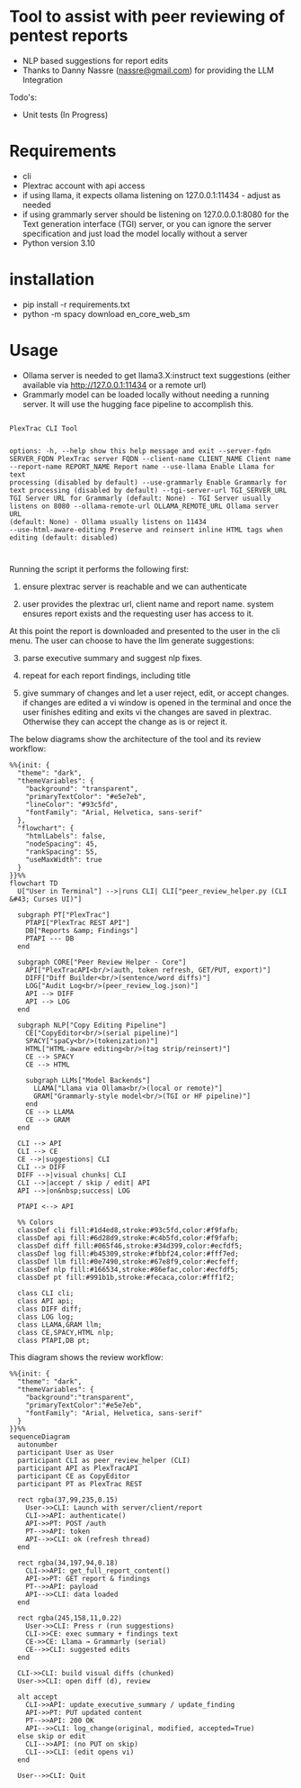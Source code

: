 # Tool to assist with peer reviewing of pentest reports

- NLP based suggestions for report edits
- Thanks to Danny Nassre (nassre@gmail.com) for providing the LLM Integration

Todo's:
- Unit tests (In Progress)

# Requirements

- cli
- Plextrac account with api access
- if using llama, it expects ollama listening on 127.0.0.1:11434 - adjust as needed
- if using grammarly server should be listening on 127.0.0.0.1:8080 for the Text generation interface (TGI) server, or you can ignore the server specification and just load the model locally without a server
- Python version 3.10

# installation

- pip install -r requirements.txt
- python -m spacy download en_core_web_sm

# Usage

- Ollama server is needed to get llama3.X:instruct text suggestions (either available via http://127.0.0.1:11434 or a remote url)
- Grammarly model can be loaded locally without needing a running server.  It will use the hugging face pipeline to accomplish this.

<code>
PlexTrac CLI Tool

options:
  -h, --help            show this help message and exit
  --server-fqdn SERVER_FQDN PlexTrac server FQDN
  --client-name CLIENT_NAME Client name
  --report-name REPORT_NAME Report name
  --use-llama           Enable Llama for text processing (disabled by default)
  --use-grammarly       Enable Grammarly for text processing (disabled by default)
  --tgi-server-url TGI_SERVER_URL TGI Server URL for Grammarly (default: None) - TGI Server usually listens on 8080
  --ollama-remote-url OLLAMA_REMOTE_URL Ollama server URL (default: None) - Ollama usually listens on 11434
  --use-html-aware-editing Preserve and reinsert inline HTML tags when editing (default: disabled)

</code>

Running the script it performs the following first:

1. ensure plextrac server is reachable and we can authenticate

2. user provides the plextrac url, client name and report name. system ensures report exists and the requesting user has access to it.

At this point the report is downloaded and presented to the user in the cli menu.  The user can choose to have the llm generate suggestions:

3. parse executive summary and suggest nlp fixes.

4. repeat for each report findings, including title

5. give summary of changes and let a user reject, edit, or accept changes.  if changes are edited a vi window is opened in the terminal and once the user finishes editing and exits vi the changes are saved in plextrac.  Otherwise they can accept the change as is or reject it.



The below diagrams show the architecture of the tool and its review workflow:

```mermaid
%%{init: {
  "theme": "dark",
  "themeVariables": {
    "background": "transparent",
    "primaryTextColor": "#e5e7eb",
    "lineColor": "#93c5fd",
    "fontFamily": "Arial, Helvetica, sans-serif"
  },
  "flowchart": {
    "htmlLabels": false,
    "nodeSpacing": 45,
    "rankSpacing": 55,
    "useMaxWidth": true
  }
}}%%
flowchart TD
  U["User in Terminal"] -->|runs CLI| CLI["peer_review_helper.py (CLI &#43; Curses UI)"]

  subgraph PT["PlexTrac"]
    PTAPI["PlexTrac REST API"]
    DB["Reports &amp; Findings"]
    PTAPI --- DB
  end

  subgraph CORE["Peer Review Helper - Core"]
    API["PlexTracAPI<br/>(auth, token refresh, GET/PUT, export)"]
    DIFF["Diff Builder<br/>(sentence/word diffs)"]
    LOG["Audit Log<br/>(peer_review_log.json)"]
    API --> DIFF
    API --> LOG
  end

  subgraph NLP["Copy Editing Pipeline"]
    CE["CopyEditor<br/>(serial pipeline)"]
    SPACY["spaCy<br/>(tokenization)"]
    HTML["HTML-aware editing<br/>(tag strip/reinsert)"]
    CE --> SPACY
    CE --> HTML

    subgraph LLMs["Model Backends"]
      LLAMA["Llama via Ollama<br/>(local or remote)"]
      GRAM["Grammarly-style model<br/>(TGI or HF pipeline)"]
    end
    CE --> LLAMA
    CE --> GRAM
  end

  CLI --> API
  CLI --> CE
  CE -->|suggestions| CLI
  CLI --> DIFF
  DIFF -->|visual chunks| CLI
  CLI -->|accept / skip / edit| API
  API -->|on&nbsp;success| LOG

  PTAPI <--> API

  %% Colors
  classDef cli fill:#1d4ed8,stroke:#93c5fd,color:#f9fafb;
  classDef api fill:#6d28d9,stroke:#c4b5fd,color:#f9fafb;
  classDef diff fill:#065f46,stroke:#34d399,color:#ecfdf5;
  classDef log fill:#b45309,stroke:#fbbf24,color:#fff7ed;
  classDef llm fill:#0e7490,stroke:#67e8f9,color:#ecfeff;
  classDef nlp fill:#166534,stroke:#86efac,color:#ecfdf5;
  classDef pt fill:#991b1b,stroke:#fecaca,color:#fff1f2;

  class CLI cli;
  class API api;
  class DIFF diff;
  class LOG log;
  class LLAMA,GRAM llm;
  class CE,SPACY,HTML nlp;
  class PTAPI,DB pt;
```






This diagram shows the review workflow:


```mermaid
%%{init: {
  "theme": "dark",
  "themeVariables": {
    "background":"transparent",
    "primaryTextColor":"#e5e7eb",
    "fontFamily": "Arial, Helvetica, sans-serif"
  }
}}%%
sequenceDiagram
  autonumber
  participant User as User
  participant CLI as peer_review_helper (CLI)
  participant API as PlexTracAPI
  participant CE as CopyEditor
  participant PT as PlexTrac REST

  rect rgba(37,99,235,0.15)
    User->>CLI: Launch with server/client/report
    CLI->>API: authenticate()
    API->>PT: POST /auth
    PT-->>API: token
    API-->>CLI: ok (refresh thread)
  end

  rect rgba(34,197,94,0.18)
    CLI->>API: get_full_report_content()
    API->>PT: GET report & findings
    PT-->>API: payload
    API-->>CLI: data loaded
  end

  rect rgba(245,158,11,0.22)
    User->>CLI: Press r (run suggestions)
    CLI->>CE: exec summary + findings text
    CE->>CE: Llama → Grammarly (serial)
    CE-->>CLI: suggested edits
  end

  CLI->>CLI: build visual diffs (chunked)
  User->>CLI: open diff (d), review

  alt accept
    CLI->>API: update_executive_summary / update_finding
    API->>PT: PUT updated content
    PT-->>API: 200 OK
    API-->>CLI: log_change(original, modified, accepted=True)
  else skip or edit
    CLI-->>API: (no PUT on skip)
    CLI-->>CLI: (edit opens vi)
  end

  User-->>CLI: Quit
```


